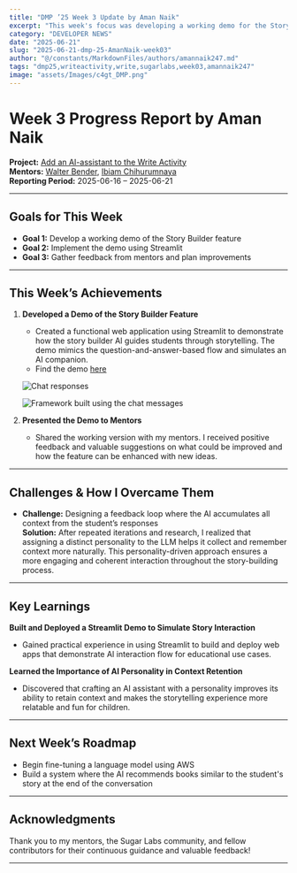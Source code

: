 ```yaml
---
title: "DMP ’25 Week 3 Update by Aman Naik"
excerpt: "This week's focus was developing a working demo for the Story Builder feature using Streamlit and gathering mentor feedback for further improvements."
category: "DEVELOPER NEWS"
date: "2025-06-21"
slug: "2025-06-21-dmp-25-AmanNaik-week03"
author: "@/constants/MarkdownFiles/authors/amannaik247.md"
tags: "dmp25,writeactivity,write,sugarlabs,week03,amannaik247"
image: "assets/Images/c4gt_DMP.png"
---
```


<!-- markdownlint-disable -->

# Week 3 Progress Report by Aman Naik

**Project:** [Add an AI-assistant to the Write Activity](https://github.com/sugarlabs/write-activity/issues/52)  
**Mentors:** [Walter Bender](https://github.com/walterbender), [Ibiam Chihurumnaya](https://github.com/chimosky)  
**Reporting Period:** 2025-06-16 – 2025-06-21  

---

## Goals for This Week

- **Goal 1:** Develop a working demo of the Story Builder feature  
- **Goal 2:** Implement the demo using Streamlit  
- **Goal 3:** Gather feedback from mentors and plan improvements  

---

## This Week’s Achievements

1. **Developed a Demo of the Story Builder Feature**  
   - Created a functional web application using Streamlit to demonstrate how the story builder AI guides students through storytelling. The demo mimics the question-and-answer-based flow and simulates an AI companion.  
   - Find the demo [here](https://story-builder-ai.streamlit.app/)

   ![Chat responses](assets/Images/aman-naik-week3-img1.png)

   ![Framework built using the chat messages](assets/Images/aman-naik-week3-img2.png)

2. **Presented the Demo to Mentors**  
   - Shared the working version with my mentors. I received positive feedback and valuable suggestions on what could be improved and how the feature can be enhanced with new ideas.

---

## Challenges & How I Overcame Them

- **Challenge:** Designing a feedback loop where the AI accumulates all context from the student’s responses  
  **Solution:** After repeated iterations and research, I realized that assigning a distinct personality to the LLM helps it collect and remember context more naturally. This personality-driven approach ensures a more engaging and coherent interaction throughout the story-building process.

---

## Key Learnings

**Built and Deployed a Streamlit Demo to Simulate Story Interaction**  
   - Gained practical experience in using Streamlit to build and deploy web apps that demonstrate AI interaction flow for educational use cases.

**Learned the Importance of AI Personality in Context Retention**  
   - Discovered that crafting an AI assistant with a personality improves its ability to retain context and makes the storytelling experience more relatable and fun for children.

---

## Next Week’s Roadmap

- Begin fine-tuning a language model using AWS  
- Build a system where the AI recommends books similar to the student's story at the end of the conversation  

---

## Acknowledgments

Thank you to my mentors, the Sugar Labs community, and fellow contributors for their continuous guidance and valuable feedback!

---

